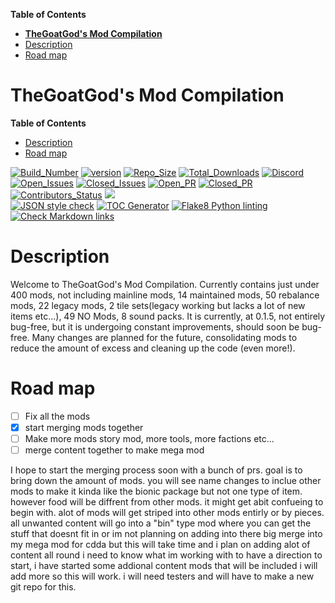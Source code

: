 <!-- START doctoc generated TOC please keep comment here to allow auto update -->
<!-- DON'T EDIT THIS SECTION, INSTEAD RE-RUN doctoc TO UPDATE -->
**Table of Contents**

- [**TheGoatGod's Mod Compilation**](#thegoatgods-mod-compilation)
- [Description](#description)
- [Road map](#road-map)

<!-- END doctoc generated TOC please keep comment here to allow auto update -->

# **TheGoatGod's Mod Compilation**

**Table of Contents**

- [Description](#Description)
- [Road map](#road-map)

[![Build_Number](https://img.shields.io/badge/CDDA_Build%3A-%2311458-blue)](https://github.com/CleverRaven/Cataclysm-DDA)
[![version](https://img.shields.io/badge/GMC_version-0.1.6-blue)](https://github.com/GMC-Modding-Team/Community-Mod-Compilation-redux/releases/tag/v0.1.6)
[![Repo_Size](https://img.shields.io/github/repo-size/GMC-Modding-Team/Community-Mod-Compilation-redux)](https://github.com/GMC-Modding-Team/Community-Mod-Compilation-redux/graphs/code-frequency)
[![Total_Downloads](https://img.shields.io/github/downloads/GMC-Modding-Team/Community-Mod-Compilation-redux/total)](https://github.com/GMC-Modding-Team/Community-Mod-Compilation-redux/releases)
[![Discord](https://img.shields.io/discord/682148537752223765?label=Discord)](https://discord.gg/sk8HHF6sMY)\
[![Open_Issues](https://img.shields.io/github/issues-raw/GMC-Modding-Team/Community-Mod-Compilation-redux)](https://github.com/GMC-Modding-Team/Community-Mod-Compilation-redux/issues)
[![Closed_Issues](https://img.shields.io/github/issues-closed-raw/GMC-Modding-Team/Community-Mod-Compilation-redux)](https://github.com/GMC-Modding-Team/Community-Mod-Compilation-redux/issues?q=is%3Aissue+is%3Aclosed)
[![Open_PR](https://img.shields.io/github/issues-pr-raw/GMC-Modding-Team/Community-Mod-Compilation-redux)](https://github.com/GMC-Modding-Team/Community-Mod-Compilation-redux/pulls)
[![Closed_PR](https://img.shields.io/github/issues-pr-closed-raw/GMC-Modding-Team/Community-Mod-Compilation-redux)](https://github.com/GMC-Modding-Team/Community-Mod-Compilation-redux/pulls?q=is%3Apr+is%3Aclosed)
[![Contributors_Status](https://img.shields.io/github/contributors-anon/GMC-Modding-Team/Community-Mod-Compilation-redux)](https://github.com/GMC-Modding-Team/Community-Mod-Compilation-redux/graphs/contributors)
<a href="https://gitlocalize.com/repo/5745/whole_project?utm_source=badge"> <img src="https://gitlocalize.com/repo/5745/whole_project/badge.svg" /> </a>\
[![JSON style check](https://github.com/GMC-Modding-Team/Community-Mod-Compilation-redux/actions/workflows/json_push.yml/badge.svg)](https://github.com/GMC-Modding-Team/Community-Mod-Compilation-redux/actions/workflows/json_push.yml)
[![TOC Generator](https://github.com/GMC-Modding-Team/Community-Mod-Compilation-redux/actions/workflows/toc.yml/badge.svg)](https://github.com/GMC-Modding-Team/Community-Mod-Compilation-redux/actions/workflows/toc.yml)
[![Flake8 Python linting](https://github.com/GMC-Modding-Team/Community-Mod-Compilation-redux/actions/workflows/flake8.yml/badge.svg)](https://github.com/GMC-Modding-Team/Community-Mod-Compilation-redux/actions/workflows/flake8.yml)
[![Check Markdown links](https://github.com/GMC-Modding-Team/Community-Mod-Compilation-redux/actions/workflows/Check_Markdown_links.yml/badge.svg)](https://github.com/GMC-Modding-Team/Community-Mod-Compilation-redux/actions/workflows/Check_Markdown_links.yml)


# Description
Welcome to TheGoatGod's Mod Compilation. Currently contains just under 400 mods, not including mainline mods, 14 maintained mods, 50 rebalance mods, 22 legacy mods, 2 tile sets(legacy working but lacks a lot of new items etc...), 49 NO Mods, 8 sound packs. It is currently, at 0.1.5, not entirely bug-free, but it is undergoing constant improvements, should soon be bug-free. Many changes are planned for the future, consolidating mods to reduce the amount of excess and cleaning up the code (even more!).

# Road map

- [ ] Fix all the mods
- [x] start merging mods together
- [ ] Make more mods story mod, more tools, more factions etc...
- [ ] merge content together to make mega mod

I hope to start the merging process soon with a bunch of prs. goal is to bring down the amount of mods. you will see name changes to inclue other mods to make it kinda like the bionic package but not one type of item. however food will be diffrent from other mods. it might get abit confueing to begin with. alot of mods will get striped into other mods entirly or by pieces. all unwanted content will go into a "bin" type mod where you can get the stuff that doesnt fit in or im not planning on adding into there big merge into my mega mod for cdda but this will take time and i plan on adding alot of content all round i need to know what im working with to have a direction to start, i have started some addional content mods that will be included i will add more so this will work. i will need testers and will have to make a new git repo for this.
